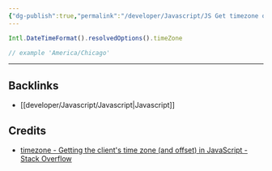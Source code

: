 ```yaml
---
{"dg-publish":true,"permalink":"/developer/Javascript/JS Get timezone of client/","dgPassFrontmatter":true}
---
```


```javascript
Intl.DateTimeFormat().resolvedOptions().timeZone

// example 'America/Chicago'
```


---
## Backlinks
- [[developer/Javascript/Javascript\|Javascript]]

## Credits
- [timezone - Getting the client's time zone (and offset) in JavaScript - Stack Overflow](https://stackoverflow.com/questions/1091372/getting-the-clients-time-zone-and-offset-in-javascript)